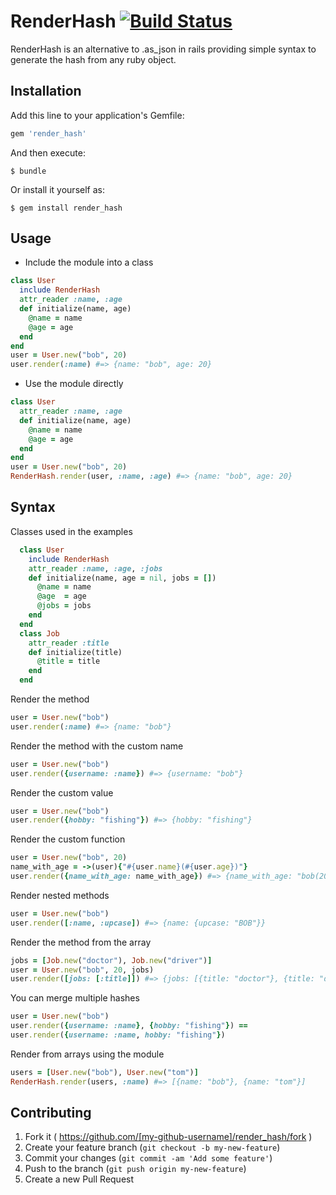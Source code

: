 # RenderHash [![Build Status](https://travis-ci.org/ducktyper/render_hash.svg?branch=master)](https://travis-ci.org/ducktyper/render_hash)
RenderHash is an alternative to .as_json in rails providing simple syntax to
generate the hash from any ruby object.

## Installation

Add this line to your application's Gemfile:

```ruby
gem 'render_hash'
```

And then execute:

    $ bundle

Or install it yourself as:

    $ gem install render_hash

## Usage

* Include the module into a class

```ruby
class User
  include RenderHash
  attr_reader :name, :age
  def initialize(name, age)
    @name = name
    @age = age
  end
end
user = User.new("bob", 20)
user.render(:name) #=> {name: "bob", age: 20}
```

* Use the module directly
```ruby
class User
  attr_reader :name, :age
  def initialize(name, age)
    @name = name
    @age = age
  end
end
user = User.new("bob", 20)
RenderHash.render(user, :name, :age) #=> {name: "bob", age: 20}
```

## Syntax

Classes used in the examples
```ruby
  class User
    include RenderHash
    attr_reader :name, :age, :jobs
    def initialize(name, age = nil, jobs = [])
      @name = name
      @age  = age
      @jobs = jobs
    end
  end
  class Job
    attr_reader :title
    def initialize(title)
      @title = title
    end
  end
```

Render the method
```ruby
user = User.new("bob")
user.render(:name) #=> {name: "bob"}
```

Render the method with the custom name
```ruby
user = User.new("bob")
user.render({username: :name}) #=> {username: "bob"}
```

Render the custom value
```ruby
user = User.new("bob")
user.render({hobby: "fishing"}) #=> {hobby: "fishing"}
```

Render the custom function
```ruby
user = User.new("bob", 20)
name_with_age = ->(user){"#{user.name}(#{user.age})"}
user.render({name_with_age: name_with_age}) #=> {name_with_age: "bob(20)"}
```

Render nested methods
```ruby
user = User.new("bob")
user.render([:name, :upcase]) #=> {name: {upcase: "BOB"}}
```

Render the method from the array
```ruby
jobs = [Job.new("doctor"), Job.new("driver")]
user = User.new("bob", 20, jobs)
user.render([jobs: [:title]]) #=> {jobs: [{title: "doctor"}, {title: "driver"}]}
```

You can merge multiple hashes
```ruby
user = User.new("bob")
user.render({username: :name}, {hobby: "fishing"}) ==
user.render({username: :name, hobby: "fishing"})
```

Render from arrays using the module
```ruby
users = [User.new("bob"), User.new("tom")]
RenderHash.render(users, :name) #=> [{name: "bob"}, {name: "tom"}]
```

## Contributing

1. Fork it ( https://github.com/[my-github-username]/render_hash/fork )
2. Create your feature branch (`git checkout -b my-new-feature`)
3. Commit your changes (`git commit -am 'Add some feature'`)
4. Push to the branch (`git push origin my-new-feature`)
5. Create a new Pull Request
